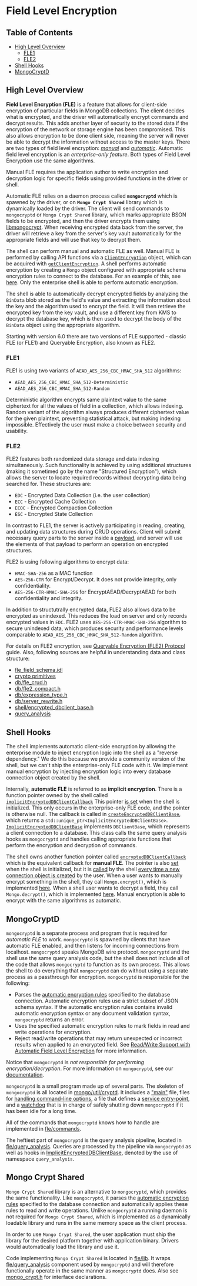 # Field Level Encryption

## Table of Contents

- [High Level Overview](#high-level-overview)
  - [FLE1](#fle1)
  - [FLE2](#fle2)
- [Shell Hooks](#shell-hooks)
- [MongoCryptD](#mongocryptd)

## High Level Overview

**Field Level Encryption (FLE)** is a feature that allows for client-side encryption of particular fields in
MongoDB collections. The client decides what is encrypted, and the driver will automatically encrypt commands and
decrypt results. This adds another layer of security to the stored data if the encryption of the network or storage
engine has been compromised. This also allows encryption to be done client side, meaning the server will
never be able to decrypt the information without access to the master keys. There are two types of field level encryption:
[_manual_](https://docs.mongodb.com/manual/core/security-explicit-client-side-encryption/) and
[_automatic_](https://docs.mongodb.com/manual/core/security-automatic-client-side-encryption/).
Automatic field level encryption is an _enterprise-only feature_. Both types of Field Level Encryption use the
same algorithms.

Manual FLE requires the application author to write encryption and decryption logic for specific fields using provided
functions in the driver or shell.

Automatic FLE relies on a daemon process called **`mongocryptd`** which is spawned by the
driver, or on **`Mongo Crypt Shared`** library which is dynamically loaded by the driver.
The client will send commands to `mongocryptd` or `Mongo Crypt Shared` library,
which marks appropriate BSON fields to be encrypted, and then
the driver encrypts them using [libmongocrypt](https://github.com/mongodb/libmongocrypt). When receiving encrypted data
back from the server, the driver will retrieve a key from the server's key vault automatically for the appropriate
fields and will use that key to decrypt them.

The shell can perform manual and automatic FLE as well. Manual FLE is performed by calling API functions via a
[`ClientEncryption`](https://github.com/mongodb/mongo/blob/v4.4/src/mongo/shell/keyvault.js#L121) object, which can be
acquired with [`getClientEncryption`](https://github.com/mongodb/mongo/blob/v4.4/src/mongo/shell/keyvault.js#L135). A
shell performs automatic encryption by creating a `Mongo` object configured with appropriate schema encryption rules to
connect to the database. For an example of this, see
[here](https://docs.mongodb.com/manual/reference/method/Mongo/#mongo-connection-automatic-client-side-encryption-enabled).
Only the enterprise shell is able to perform automatic encryption.

The shell is able to automatically decrypt encrypted fields by analyzing the `BinData` blob stored as the field's value
and extracting the information about the key and the algorithm used to encrypt the field. It will then retrieve the
encrypted key from the key vault, and use a different key from KMS to decrypt the database key, which is then used to
decrypt the body of the `BinData` object using the appropriate algorithm.

Starting with version 6.0 there are two versions of FLE supported - classic FLE (or FLE1) and Queryable Encryption,
also known as FLE2.

### FLE1

FLE1 is using two variants of `AEAD_AES_256_CBC_HMAC_SHA_512` algorithms:

- `AEAD_AES_256_CBC_HMAC_SHA_512-Deterministic`
- `AEAD_AES_256_CBC_HMAC_SHA_512-Random`

Deterministic algorithm encrypts same plaintext value to the same ciphertext for all the values of field in a collection,
which allows indexing. Random variant of the algorithm always produces different ciphertext value for the given plaintext,
preventing statistical attack, but making indexing impossible. Effectively the user must make a choice between security
and usability.

### FLE2

FLE2 features both randomized data storage and data indexing simultaneously. Such functionality is achieved by using
additional structures (making it sometimed go by the name "Structured Encryption"), which allows the server to locate
required records without decrypting data being searched for. These structures are:

- `EDC` - Encrypted Data Collection (i.e. the user collection)
- `ECC` - Encrypted Cache Collection
- `ECOC` - Encrypted Compaction Collection
- `ESC` - Encrypted State Collection

In contrast to FLE1, the server is actively participating in reading, creating, and updating data structures
during CRUD operations. Client will submit necessary query parts to the server inside a
[payload](https://github.com/mongodb/mongo/blob/master/src/mongo/crypto/fle_field_schema.idl#L141-L211),
and server will use the elements of that payload to perform an operation on encrypted structures.

FLE2 is using following algorithms to encrypt data:

- `HMAC-SHA-256` as a MAC function
- `AES-256-CTR` for Encrypt/Decrypt. It does not provide integrity, only confidentiality.
- `AES-256-CTR-HMAC-SHA-256` for EncryptAEAD/DecryptAEAD for both confidentiality and integrity.

In addition to structutrally encrypted data, FLE2 also allows data to be encrypted as unindexed. This reduces the
load on server and only records encrypted values in `EDC`. FLE2 uses `AES-256-CTR-HMAC-SHA-256` algorithm
to secure unindexed data, which produces security and performance levels comparable to
`AEAD_AES_256_CBC_HMAC_SHA_512-Random` algorithm.

For details on FLE2 encryption, see [Queryable Encryption (FLE2) Protocol](../../docs/fle/fle_protocol.md) guide. Also,
following sources are helpful in understanding data and class structure:

- [fle_field_schema.idl](https://github.com/mongodb/mongo/blob/master/src/mongo/crypto/fle_field_schema.idl)
- [crypto primitives](https://github.com/mongodb/mongo/blob/master/src/mongo/crypto)
- [db/fle_crud.h](https://github.com/mongodb/mongo/blob/master/src/mongo/db/fle_crud.h)
- [db/fle2_compact.h](https://github.com/mongodb/mongo/blob/master/src/mongo/db/commands/fle2_compact.h)
- [db/expression_type.h](https://github.com/mongodb/mongo/blob/master/src/mongo/db/matcher/expression_type.h)
- [db/server_rewrite.h](https://github.com/mongodb/mongo/blob/master/src/mongo/db/query/fle/server_rewrite.h)
- [shell/encrypted_dbclient_base.h](https://github.com/mongodb/mongo/blob/master/src/mongo/shell/encrypted_dbclient_base.h)
- [query_analysis](./query_analysis)

## Shell Hooks

The shell implements automatic client-side encryption by allowing the enterprise module to inject encryption logic into
the shell as a "reverse dependency." We do this because we provide a community version of the shell, but we can't ship
the enterprise-only FLE code with it. We implement manual encryption by injecting encryption logic into every
database connection object created by the shell.

Internally, **automatic FLE** is referred to as **implicit encryption**. There is a function pointer owned by the shell
called [`implicitEncryptedDBClientCallback`](https://github.com/mongodb/mongo/blob/v4.4/src/mongo/shell/encrypted_dbclient_base.cpp#L68)
This pointer [is set](https://github.com/10gen/mongo-enterprise-modules/blob/v4.4/src/fle/shell/implicit_encrypted_dbclient.cpp#L355)
when the shell is initialized. This only occurs in the enterprise-only FLE code, and the pointer is otherwise null. The
callback is called in [`createEncryptedDBClientBase`](https://github.com/mongodb/mongo/blob/v4.4/src/mongo/shell/encrypted_dbclient_base.cpp#L690),
which returns a `std::unique_ptr<ImplicitEncryptedDBClientBase>`.
[`ImplicitEncryptedDBClientBase`](https://github.com/10gen/mongo-enterprise-modules/blob/v4.4/src/fle/shell/implicit_encrypted_dbclient.cpp#L40)
implements `DBClientBase`, which represents a client connection to a database. This class calls the same
query analysis hooks as `mongocryptd` and handles calling appropriate functions that perform the encryption
and decryption of commands.

The shell owns another function pointer called
[`encryptedDBClientCallback`](https://github.com/mongodb/mongo/blob/v4.4/src/mongo/scripting/mozjs/mongo.cpp#L96) which
is the equivalent callback for **manual FLE**. The pointer is also
[set](https://github.com/mongodb/mongo/blob/v4.4/src/mongo/scripting/mozjs/mongo.h#L42) when the shell is initialized,
but it is [called](https://github.com/mongodb/mongo/blob/v4.4/src/mongo/scripting/mozjs/mongo.cpp#L843) by the shell
[every time a new connection object is created](https://github.com/mongodb/mongo/blob/v4.4/src/mongo/scripting/mozjs/mongo.cpp#L818)
by the user. When a user wants to manually encrypt something in the shell, they call `Mongo.encrypt()`, which is
implemented [here](https://github.com/mongodb/mongo/blob/v4.4/src/mongo/shell/encrypted_dbclient_base.cpp#L322). When
a shell user wants to decrypt a field, they call `Mongo.decrypt()`, which is implemented
[here](https://github.com/mongodb/mongo/blob/v4.4/src/mongo/shell/encrypted_dbclient_base.cpp#L464). Manual encryption
is able to encrypt with the same algorithms as automatic.

## MongoCryptD

`mongocryptd` is a separate process and program that is required for _automatic FLE_ to work. `mongocryptd` is spawned
by clients that have automatic FLE enabled, and then listens for incoming connections from localhost. `mongocryptd`
speaks MongoDB wire protocol. `mongocryptd` and the shell use the same query analysis code, but the shell does not
include all of the code that allows `mongocryptd` to function as its own process. This allows the shell to do everything
that `mongocryptd` can do without using a separate process as a passthrough for encryption. `mongocryptd` is responsible
for the following:

- Parses the
  [automatic encryption rules](https://docs.mongodb.com/manual/reference/security-client-side-automatic-json-schema/#field-level-encryption-json-schema)
  specified to the database connection. Automatic encryption rules use a strict subset of JSON schema syntax. If the
  automatic encryption rules contains invalid automatic encryption syntax or any document validation syntax,
  `mongocryptd` returns an error.
- Uses the specified automatic encryption rules to mark fields in read and write operations for encryption.
- Reject read/write operations that may return unexpected or incorrect results when applied to an encrypted field.
  See [Read/Write Support with Automatic Field Level Encryption](https://docs.mongodb.com/manual/reference/security-client-side-query-aggregation-support/)
  for more information.

Notice that `mongocryptd` is _not responsible for performing encryption/decryption_. For more information on `mongocryptd`,
see our [documentation](https://docs.mongodb.com/manual/reference/security-client-side-encryption-appendix/#mongocryptd).

`mongocryptd` is a small program made up of several parts. The skeleton of `mongocryptd` is all located in
[mongo/util/cryptd](https://github.com/mongodb/mongo/blob/master/src/mongo/util/cryptd). It includes a ["main"](https://github.com/mongodb/mongo/blob/master/src/mongo/util/cryptd/cryptd_main.cpp) file, files for
[handling command-line options](https://github.com/mongodb/mongo/blob/master/src/mongo/util/cryptd/cryptd_options.h), a file that defines a
[service entry-point](https://github.com/mongodb/mongo/blob/master/src/mongo/util/cryptd/cryptd_service_entry_point.h), and a [watchdog](https://github.com/mongodb/mongo/blob/master/src/mongo/util/cryptd/cryptd_watchdog.h) that is in
charge of safely shutting down `mongocryptd` if it has been idle for a long time.

All of the commands that `mongocryptd` knows how to handle are implemented in [fle/commands](./commands).

The heftiest part of `mongocryptd` is the query analysis pipeline, located in [fle/query_analysis](./query_analysis).
Queries are processed by the pipeline via `mongocryptd` as well as hooks in
[ImplicitEncryptedDBClientBase](./shell/implicit_encrypted_dbclient.cpp), denoted by the use of namespace `query_analysis`.

## Mongo Crypt Shared

`Mongo Crypt Shared` library is an alternative to `mongocryptd`, which provides the same functionality. Like `mongocryptd`, it parses the
[automatic encryption rules](https://docs.mongodb.com/manual/reference/security-client-side-automatic-json-schema/#field-level-encryption-json-schema)
specified to the database connection and automatically applies these rules to read and write operations. Unlike
`mongocryptd` a running daemon is not required for `Mongo Crypt Shared`, which is implemented as a dynamically loadable library
and runs in the same memory space as the client process.

In order to use `Mongo Crypt Shared`, the user application must ship the library for the desired platform together with application binary.
Drivers would automatically load the library and use it.

Code implementing `Mongo Crypt Shared` is located in [fle/lib](./lib). It wraps [fle/query_analysis](./query_analysis) component
used by `mongocryptd` and will therefore functionally operate in the same manner as `mongocryptd` does. Also see
[mongo_crypt.h](../src/fle/lib/mongo_crypt.h) for interface declarations.
